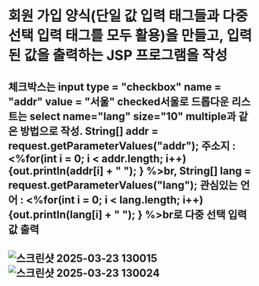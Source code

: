 # 회원 가입 양식(단일 값 입력 태그들과 다중 선택 입력 태그를 모두 활용)을 만들고, 입력된 값을 출력하는 JSP 프로그램을 작성

## 	체크박스는 input type = "checkbox" name = "addr" value = "서울" checked서울로 드롭다운 리스트는 select name="lang" size="10" multiple과 같은 방법으로 작성. String[] addr = request.getParameterValues("addr"); 주소지 : <%for(int i = 0; i < addr.length; i++) {out.println(addr[i] + " "); } %>br, String[] lang = request.getParameterValues("lang"); 관심있는 언어 : <%for(int i = 0; i < lang.length; i++) {out.println(lang[i] + " "); } %>br로 다중 선택 입력 값 출력
## ![스크린샷 2025-03-23 130015](https://github.com/user-attachments/assets/2c94148b-ef03-43fa-a36c-a78ac5bd8088) ![스크린샷 2025-03-23 130024](https://github.com/user-attachments/assets/51a6a208-a169-4b3e-8ae3-431022c743be)

